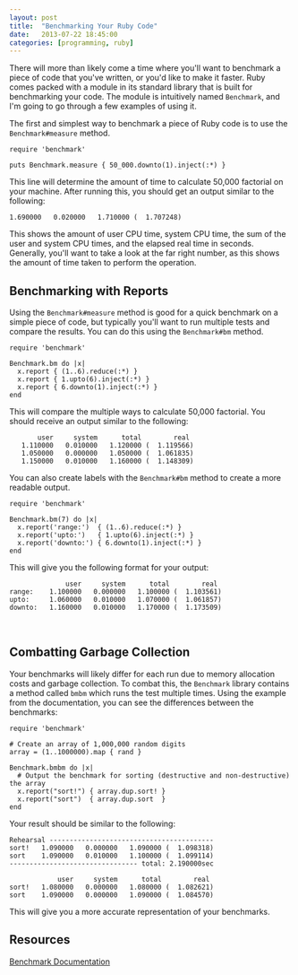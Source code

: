 ```yaml
---
layout: post
title:  "Benchmarking Your Ruby Code"
date:   2013-07-22 18:45:00
categories: [programming, ruby]
---
```


There will more than likely come a time where you'll want to benchmark a piece of code that you've written, or you'd like to make it faster. Ruby comes packed with a module in its standard library that is built for benchmarking your code. The module is intuitively named `Benchmark`, and I'm going to go through a few examples of using it.

The first and simplest way to benchmark a piece of Ruby code is to use the `Benchmark#measure` method.

<pre><code class="ruby">require 'benchmark'

puts Benchmark.measure { 50_000.downto(1).inject(:*) }
</code></pre>

This line will determine the amount of time to calculate 50,000 factorial on your machine. After running this, you should get an output similar to the following:

<pre><code class="no-highlight">1.690000   0.020000   1.710000 (  1.707248)</code></pre>

This shows the amount of user CPU time, system CPU time, the sum of the user and system CPU times, and the elapsed real time in seconds. Generally, you'll want to take a look at the far right number, as this shows the amount of time taken to perform the operation.
<br />


## Benchmarking with Reports

Using the `Benchmark#measure` method is good for a quick benchmark on a simple piece of code, but typically you'll want to run multiple tests and compare the results. You can do this using the `Benchmark#bm` method.

<pre><code class="ruby">require 'benchmark'

Benchmark.bm do |x|
  x.report { (1..6).reduce(:*) }
  x.report { 1.upto(6).inject(:*) }
  x.report { 6.downto(1).inject(:*) }
end
</code></pre>

This will compare the multiple ways to calculate 50,000 factorial. You should receive an output similar to the following:

<pre><code class="no-highlight">       user     system      total        real
   1.110000   0.010000   1.120000 (  1.119566)
   1.050000   0.000000   1.050000 (  1.061835)
   1.150000   0.010000   1.160000 (  1.148309)
</code></pre>

You can also create labels with the `Benchmark#bm` method to create a more readable output.

<pre><code class="ruby">require 'benchmark'

Benchmark.bm(7) do |x|
  x.report('range:')  { (1..6).reduce(:*) }
  x.report('upto:')   { 1.upto(6).inject(:*) }
  x.report('downto:') { 6.downto(1).inject(:*) }
end
</code></pre>

This will give you the following format for your output:

<pre><code class="no-highlight">              user     system      total        real
range:    1.100000   0.000000   1.100000 (  1.103561)
upto:     1.060000   0.010000   1.070000 (  1.061857)
downto:   1.160000   0.010000   1.170000 (  1.173509)
</code></pre>
<br />


## Combatting Garbage Collection

Your benchmarks will likely differ for each run due to memory allocation costs and garbage collection. To combat this, the `Benchmark` library contains a method called `bmbm` which runs the test multiple times. Using the example from the documentation, you can see the differences between the benchmarks:

<pre><code class="ruby">require 'benchmark'

# Create an array of 1,000,000 random digits
array = (1..1000000).map { rand }

Benchmark.bmbm do |x|
  # Output the benchmark for sorting (destructive and non-destructive) the array
  x.report("sort!") { array.dup.sort! }
  x.report("sort")  { array.dup.sort  }
end
</code></pre>

Your result should be similar to the following:

<pre><code class="no-highlight">Rehearsal -----------------------------------------
sort!   1.090000   0.000000   1.090000 (  1.098318)
sort    1.090000   0.010000   1.100000 (  1.099114)
-------------------------------- total: 2.190000sec

            user     system      total        real
sort!   1.080000   0.000000   1.080000 (  1.082621)
sort    1.090000   0.000000   1.090000 (  1.084570)
</code></pre>

This will give you a more accurate representation of your benchmarks.
<br />


## Resources

[Benchmark Documentation](http://www.ruby-doc.org/stdlib-1.9.3/libdoc/benchmark/rdoc/Benchmark.html)